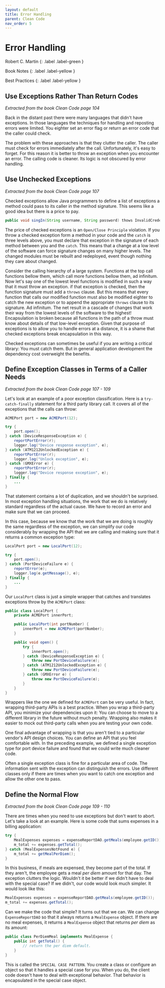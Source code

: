 ```yaml
---
layout: default
title: Error Handling
parent: Clean Code
nav_order: 5
---
```


# Error Handling

Robert C. Martin
{: .label .label-green }

Book Notes
{: .label .label-yellow }

Best Practices
{: .label .label-yellow }

## Use Exceptions Rather Than Return Codes

*Extracted from the book Clean Code page 104*

Back in the distant past there were many languages that didn't have exceptions. In those languages the techniques for handling and reposting errors were limited. You eighter set an error flag or return an error code that the caller could check.

The problem with these approaches is that they clutter the caller. The caller must check for errors immediately after the call. Unfortunately, it's easy to forget. For this reason it is better to throw an exception when you encounter an error. The calling code is cleaner. Its logic is not obscured by error handling.

## Use Unchecked Exceptions

*Extracted from the book Clean Code page 107*

Checked exceptions allow Java programmers to define a list of exceptions a method could pass to its caller in the method signature. This seems like a good idea but there is a price to pay.

```java
public void singIn(String username, String password) thows InvalidCredentialsException;
```

The price of checked exceptions is an `Open/Close Principle` violation. If you throw a checked exception form a method in your code and the `catch` is three levels above, you must declare that exception in the signature of each method between you and the `catch`. This means that a change at a low level of the software can force signature changes on many higher levels. The changed modules must be rebuilt and redeployed, event though nothing they care about changed.

Consider the calling hierarchy of a large system. Functions at the top call functions bellow them, which call more functions bellow them, ad infinitum. Now let's say one of the lowest level functions is modified in such a way that it must throw an exception. if that exception is checked, then the function signature must add a `throws` clause. But this means that every function that calls our modified function must also be modified eighter to catch the new exception or to append the appropriate `throws` clause to its signature. Ad infinitum. The net result in a cascade of changes that work their way from the lowest levels of the software to the highest! Encapsulation is broken because all functions in the path of a throw must know about details of that low-level exception. Given that purpose of exceptions is to allow you to handle errors at a distance, it is a shame that checked exceptions break encapsulation in this way.

Checked exceptions can sometimes be useful if you are writing a critical library: You must catch them. But in general application development the dependency cost overweight the benefits.

## Define Exception Classes in Terms of a Caller Needs

*Extracted from the book Clean Code page 107 - 109*

Let's look at an example of a poor exception classification. Here is a `try-catch-finally` statement for a third party library call. It covers all of the exceptions that the calls can throw:

```java
ACMEPort port = new ACMEPort(12);

try {
    port.open();
} catch (DeviceResponseException e) {
    reportPortError(r);
    logger.log("Device response exception", e);
} catch (ATM1212UnlockedException e) {
    reportPortError(r);
    logger.log("Unlock exception", e);
} catch (GMXError e) {
    reportPortError(r);
    logger.log("Device response exception", e);
} finally {
    ...
}
```

That statement contains a lot of duplication, and we shouldn't be surprised. In most exception handling situations, the work that we do is relatively standard regardless of the actual cause. We have to record an error and make sure that we can proceed.

In this case, because we know that the work that we are doing is roughly the same regardless of the exception, we can simplify our code considerably by wrapping the API that we are calling and making sure that it returns a common exception type:

```java
LocalPort port = new LocalPort(12);

try {
    port.open();
} catch (PortDeviceFailure e) {
    reportError(e);
    logger.log(e.getMessage(), e);
} finally {
    ...
}
```

Our `LocalPort` class is just a simple wrapper that catches and translates exceptions throw by the `ACMEPort` class:

```java
public class LocalPort {
    private ACMEPort innerPort;

    public LocalPort(int portNumber) {
        innerPort = new ACMEPort(portNumber);
    }

    public void open() {
        try {
            innerPort.open();
        } catch (DeviceResponseException e) {
            throw new PortDeviceFailure(e);
        } catch (ATM1212UnlockedException e) {
            throw new PortDeviceFailure(e);
        } catch (GMXError e) {
            throw new PortDeviceFailure(e);
        }
    }
}
```

Wrappers like the one we defined for `ACMEPort` can be very useful. In fact, wrapping third-party APIs is a best practice. When you wrap a third-party API, you minimize your dependencies upon it: You can choose to move to a different library in the future without much penalty. Wrapping also makes it easier to mock out third-party calls when you are testing your own code.

One final advantage of wrapping is that you aren't tied to a particular vendor's API design choices. You can define an API that you feel comfortable with. In the preceding example, we defined a single exception type for port device failure and found that we could write much cleaner code.

Often a single exception class is fine for a particular area of code. The information sent with the exception can distinguish the errors. Use different classes only if there are times when you want to catch one exception and allow the other one to pass.

## Define the Normal Flow

*Extracted from the book Clean Code page 109 - 110*

There are times when you need to use exceptions but don't want to abort. Let's take a look at an example. Here is some code that sums expenses in a billing application:

```java
try {
    MealExpenses expenses = expenseReportDAO.getMeals(employee.getID());
    m_total += expenses.getTotal();
} catch (MealExpensesNotFound e) {
    m_total += getMealPerDiem();
}
```

In this business, if meals are expensed, they become part of the total. If they aren't, the employee gets a meal *per diem* amount for that day. The exception clutters the logic. Wouldn't it be better if we didn't have to deal with the special case? If we didn't, our code would look much simpler. It would look like this:

```java
MealExpenses expenses = expenseReportDAO.getMeals(employee.getID());
m_total += expenses.getTotal();
```

Can we make the code that simple? It turns out that we can. We can change `ExpenseReportDAO` so that it always returns a `MealExpense` object. If there are no meal expenses, it returns a `MealExpense` object that returns *per diem* as its amount:

```java
public class PerDiemMeal implements MealExpense {
    public int getTotal() {
        // return the per diem default.
    }
}
```

This is called the `SPECIAL CASE PATTERN`. You create a class or configure an object so that it handles a special case for you. When you do, the client code doesn't have to deal with exceptional behavior. That behavior is encapsulated in the special case object.
